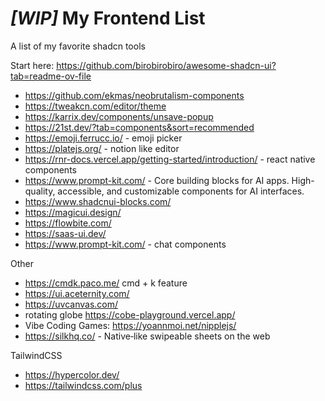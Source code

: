 # _[WIP]_ My Frontend List


A list of my favorite shadcn tools

Start here: https://github.com/birobirobiro/awesome-shadcn-ui?tab=readme-ov-file

- https://github.com/ekmas/neobrutalism-components
- https://tweakcn.com/editor/theme
- https://karrix.dev/components/unsave-popup
- https://21st.dev/?tab=components&sort=recommended
- https://emoji.ferrucc.io/ - emoji picker
- https://platejs.org/ - notion like editor
- https://rnr-docs.vercel.app/getting-started/introduction/ - react native components
- https://www.prompt-kit.com/ - Core building blocks for AI apps. High-quality, accessible, and customizable components for AI interfaces.
- https://www.shadcnui-blocks.com/
- https://magicui.design/
- https://flowbite.com/
- https://saas-ui.dev/
- https://www.prompt-kit.com/ - chat components 


Other
- https://cmdk.paco.me/ cmd + k feature
- https://ui.aceternity.com/
- https://uvcanvas.com/
- rotating globe https://cobe-playground.vercel.app/
- Vibe Coding Games: https://yoannmoi.net/nipplejs/
- https://silkhq.co/ - Native‑like swipeable sheets on the web

TailwindCSS
- https://hypercolor.dev/
- https://tailwindcss.com/plus

